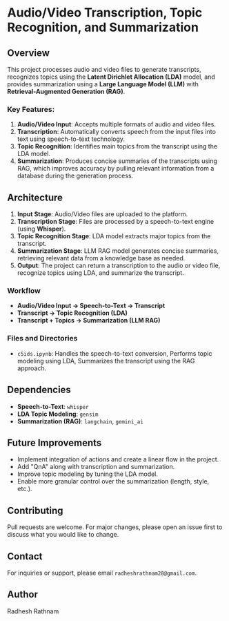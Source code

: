 # Audio/Video Transcription, Topic Recognition, and Summarization

## Overview
This project processes audio and video files to generate transcripts, recognizes topics using the **Latent Dirichlet Allocation (LDA)** model, and provides summarization using a **Large Language Model (LLM)** with **Retrieval-Augmented Generation (RAG)**.

### Key Features:
1. **Audio/Video Input**: Accepts multiple formats of audio and video files.
2. **Transcription**: Automatically converts speech from the input files into text using speech-to-text technology.
3. **Topic Recognition**: Identifies main topics from the transcript using the LDA model.
4. **Summarization**: Produces concise summaries of the transcripts using RAG, which improves accuracy by pulling relevant information from a database during the generation process.

## Architecture
1. **Input Stage**: Audio/Video files are uploaded to the platform.
2. **Transcription Stage**: Files are processed by a speech-to-text engine (using **Whisper**).
3. **Topic Recognition Stage**: LDA model extracts major topics from the transcript.
4. **Summarization Stage**: LLM RAG model generates concise summaries, retrieving relevant data from a knowledge base as needed.
5. **Output**: The project can return a transcription to the audio or video file, recognize topics using LDA, and summarize the transcript.

### Workflow
- **Audio/Video Input → Speech-to-Text → Transcript**
- **Transcript → Topic Recognition (LDA)**
- **Transcript + Topics → Summarization (LLM RAG)**

### Files and Directories
- `c5ids.ipynb`: Handles the speech-to-text conversion, Performs topic modeling using LDA, Summarizes the transcript using the RAG approach.

## Dependencies
- **Speech-to-Text**: `whisper`
- **LDA Topic Modeling**: `gensim`
- **Summarization (RAG)**: `langchain`, `gemini_ai` 

## Future Improvements
- Implement integration of actions and create a linear flow in the project.
- Add "QnA" along with transcription and summarization.
- Improve topic modeling by tuning the LDA model.
- Enable more granular control over the summarization (length, style, etc.).


## Contributing
Pull requests are welcome. For major changes, please open an issue first to discuss what you would like to change.

## Contact
For inquiries or support, please email `radheshrathnam28@gmail.com`.

## Author
Radhesh Rathnam

